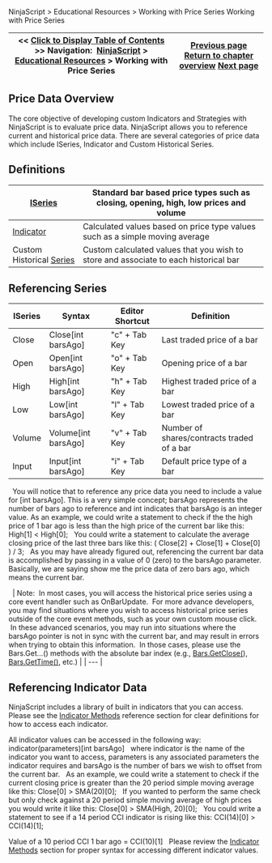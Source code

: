 ﻿
NinjaScript > Educational Resources > Working with Price Series
Working with Price Series

| << [Click to Display Table of Contents](working_with_price_series.md) >> **Navigation:**     [NinjaScript](ninjascript-1.md) > [Educational Resources](educational_resources-1.md) > Working with Price Series | [Previous page](working_with_pixel_coordinates-1.md) [Return to chapter overview](educational_resources-1.md) [Next page](reference_samples-1.md) |
| --- | --- |

## Price Data Overview
The core objective of developing custom Indicators and Strategies with NinjaScript is to evaluate price data. NinjaScript allows you to reference current and historical price data. There are several categories of price data which include ISeries<T>, Indicator and Custom Historical Series.
 
## Definitions
| [ISeries<T>](priceseries-1.md) | Standard bar based price types such as closing, opening, high, low prices and volume |
| --- | --- |
| [Indicator](indicator-1.md) | Calculated values based on price type values such as a simple moving average |
| Custom Historical [Series<T>](seriest-1.md) | Custom calculated values that you wish to store and associate to each historical bar |

## Referencing Series
| ISeries<T> | Syntax | Editor Shortcut | Definition |
| --- | --- | --- | --- |
| Close | Close[int barsAgo] | "c" + Tab Key | Last traded price of a bar |
| Open | Open[int barsAgo] | "o" + Tab Key | Opening price of a bar |
| High | High[int barsAgo] | "h" + Tab Key | Highest traded price of a bar |
| Low | Low[int barsAgo] | "l" + Tab Key | Lowest traded price of a bar |
| Volume | Volume[int barsAgo] | "v" + Tab Key | Number of shares/contracts traded of a bar |
| Input | Input[int barsAgo] | "i" + Tab Key | Default price type of a bar |

 
You will notice that to reference any price data you need to include a value for [int barsAgo]. This is a very simple concept; barsAgo represents the number of bars ago to reference and int indicates that barsAgo is an integer value. As an example, we could write a statement to check if the the high price of 1 bar ago is less than the high price of the current bar like this:
High[1] < High[0];
 
You could write a statement to calculate the average closing price of the last three bars like this:
( Close[2] + Close[1] + Close[0] ) / 3;
 
As you may have already figured out, referencing the current bar data is accomplished by passing in a value of 0 (zero) to the barsAgo parameter. Basically, we are saying show me the price data of zero bars ago, which means the current bar.  

 
| Note:  In most cases, you will access the historical price series using a core event handler such as OnBarUpdate.  For more advance developers, you may find situations where you wish to access historical price series outside of the core event methods, such as your own custom mouse click.  In these advanced scenarios, you may run into situations where the barsAgo pointer is not in sync with the current bar, and may result in errors when trying to obtain this information.  In those cases, please use the Bars.Get...() methods with the absolute bar index (e.g., [Bars.GetClose(](getclose-1.md)), [Bars.GetTime()](gettime-1.md), etc.) |
| --- |

## Referencing Indicator Data
NinjaScript includes a library of built in indicators that you can access. Please see the [Indicator Methods](indicators-1.md) reference section for clear definitions for how to access each indicator.
   

All indicator values can be accessed in the following way:
indicator(parameters)[int barsAgo]
 
where indicator is the name of the indicator you want to access, parameters is any associated parameters the indicator requires and barsAgo is the number of bars we wish to offset from the current bar.
 
As an example, we could write a statement to check if the current closing price is greater than the 20 period simple moving average like this:
Close[0] > SMA(20)[0];
 
If you wanted to perform the same check but only check against a 20 period simple moving average of high prices you would write it like this:
Close[0] > SMA(High, 20)[0];
 
You could write a statement to see if a 14 period CCI indicator is rising like this:
CCI(14)[0] > CCI(14)[1];
   

Value of a 10 period CCI 1 bar ago = CCI(10)[1]
 
Please review the [Indicator Methods](indicators-1.md) section for proper syntax for accessing different indicator values.
